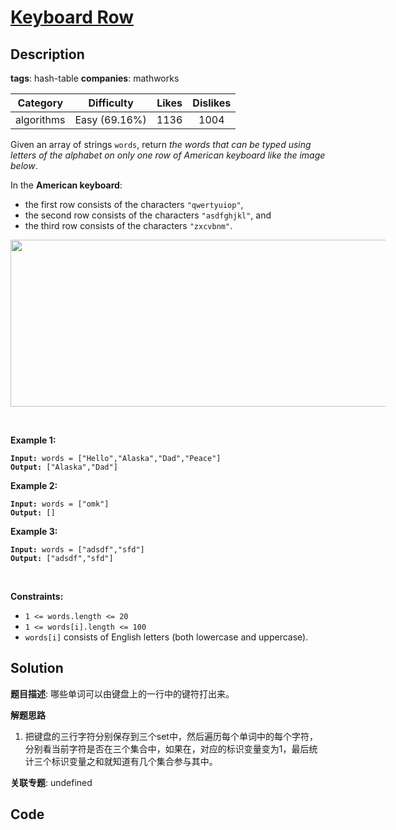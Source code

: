 # [Keyboard Row](https://leetcode.com/problems/keyboard-row/description/)

## Description

**tags**: hash-table
**companies**: mathworks

| Category | Difficulty | Likes | Dislikes |
| :------: | :--------: | :---: | :------: |
| algorithms | Easy (69.16%) | 1136 | 1004 |

<p>Given an array of strings <code>words</code>, return <em>the words that can be typed using letters of the alphabet on only one row of American keyboard like the image below</em>.</p>

<p>In the <strong>American keyboard</strong>:</p>

<ul>
	<li>the first row consists of the characters <code>&quot;qwertyuiop&quot;</code>,</li>
	<li>the second row consists of the characters <code>&quot;asdfghjkl&quot;</code>, and</li>
	<li>the third row consists of the characters <code>&quot;zxcvbnm&quot;</code>.</li>
</ul>
<img alt="" src="https://assets.leetcode.com/uploads/2018/10/12/keyboard.png" style="width: 800px; max-width: 600px; height: 267px;" />
<p>&nbsp;</p>
<p><strong class="example">Example 1:</strong></p>

<pre><code><strong>Input:</strong> words = [&quot;Hello&quot;,&quot;Alaska&quot;,&quot;Dad&quot;,&quot;Peace&quot;]
<strong>Output:</strong> [&quot;Alaska&quot;,&quot;Dad&quot;]</code></pre>

<p><strong class="example">Example 2:</strong></p>

<pre><code><strong>Input:</strong> words = [&quot;omk&quot;]
<strong>Output:</strong> []</code></pre>

<p><strong class="example">Example 3:</strong></p>

<pre><code><strong>Input:</strong> words = [&quot;adsdf&quot;,&quot;sfd&quot;]
<strong>Output:</strong> [&quot;adsdf&quot;,&quot;sfd&quot;]</code></pre>

<p>&nbsp;</p>
<p><strong>Constraints:</strong></p>

<ul>
	<li><code>1 &lt;= words.length &lt;= 20</code></li>
	<li><code>1 &lt;= words[i].length &lt;= 100</code></li>
	<li><code>words[i]</code> consists of English letters (both lowercase and uppercase).&nbsp;</li>
</ul>



## Solution

**题目描述**: 哪些单词可以由键盘上的一行中的键符打出来。

**解题思路**

1. 把键盘的三行字符分别保存到三个set中，然后遍历每个单词中的每个字符，分别看当前字符是否在三个集合中，如果在，对应的标识变量变为1，最后统计三个标识变量之和就知道有几个集合参与其中。

**关联专题**: undefined

## Code